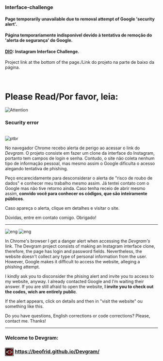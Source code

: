 ### Interface-challenge
#### Page temporarily unavailable due to removal attempt of Google 'security alert'.
#### Página temporariamente indisponível devido à tentativa de remoção do 'alerta de segurança' do Google.

#### <a href="https://www.dio.me/">DIO</a>: Instagram Interface Challenge.
Project link at the bottom of the page./Link do projeto na parte de baixo da página.


<br>

# Please Read/Por favor, leia:

![Attention](https://tenor.com/view/pay-attention-warning-neon-light-gif-16365369.gif)
<br>
### Security error
<br>
<img src="https://user-images.githubusercontent.com/107009658/176063238-0bc803e0-fd89-4687-bf3c-a13c637728f8.png" alt="ptbr" width="40px"/>
<p>No navegador Chrome recebo alerta de perigo ao acessar o link do <i>Devgram</i>.
O projeto consiste em fazer um clone da interface do Instagram, portanto tem campos de login e senha. Contudo, o site não coleta nenhum tipo de informação pessoal, mas mesmo assim o Google dificulta o acesso alegando tentativa de phishing. </p>
<p>Peço encarecidamente para desconsiderar o alerta de "risco de roubo de dados" e conhecer meu trabalho mesmo assim. Já tentei contato com o Google mas não tive retorno ainda. Caso tenha receio de abrir mesmo assim, <strong>convido você para conhecer os códigos, que são inteiramente públicos</strong>. 
</p>
<p>Caso apareça o alerta, clique em detalhes e visitar o site.</p>
<p>
Dúvidas, entre em contato comigo. Obrigado!
</p>
<hr>
<div>
<img src="https://user-images.githubusercontent.com/107009658/176064307-06ecebe3-9fd5-4acf-925d-7a2ba190696d.png" alt="eng" width="40px"/>
<img src="https://user-images.githubusercontent.com/107009658/176064423-760bebf0-fb89-4a3b-ab88-59af9a112d43.png" alt="eng" width="40px"/>
</div>
<p> In Chrome's browser I get a danger alert when accessing the <i>Devgram's</i> link.
The Devgram project consists of making an Instagram interface clone, therefore, the page has login and password fields. Nevertheless, the website doesn't collect any type of personal information from the user. However, Google makes it difficult to access the website, alleging a phishing attempt.</p>
<p> I kindly ask you to disconsider the phising alert and invite you to access to my website, anyway. I already contacted Google and I'm waiting their answer. If you are still afraid to open the website, <strong>I invite you to check out the codes, wich are entirely public</strong>. 
</p>
<p>If the alert appears, click on details and then in "visit the website" ou something like this.</p>
<p>
Do you have questions, English corrections or code corrections? Please, contact me. Thanks!
</p>

<hr>
<h3> Welcome to Devgram:<h3> <img align="center" src="https://github.com/beofrid/Devgram/blob/master/assets/img/flavicon.png"></a>
<a href="https://beofrid.github.io/Devgram/" >
https://beofrid.github.io/Devgram/ </a>
  

